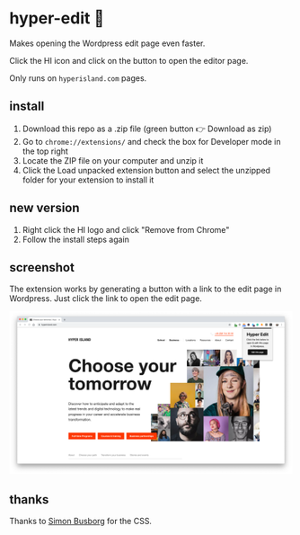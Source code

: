 # hyper-edit 📝

Makes opening the Wordpress edit page even faster.

Click the HI icon and click on the button to open the editor page.

Only runs on `hyperisland.com` pages.

## install

1. Download this repo as a .zip file (green button 👉 Download as zip)
2. Go to `chrome://extensions/` and check the box for Developer mode in the top right
3. Locate the ZIP file on your computer and unzip it
4. Click the Load unpacked extension button and select the unzipped folder for your extension to install it

## new version

1. Right click the HI logo and click "Remove from Chrome"
2. Follow the install steps again

## screenshot

The extension works by generating a button with a link to the edit page in Wordpress. Just click the link to open the edit page.

![](images/screenshot2.png)

## thanks

Thanks to [Simon Busborg](https://codepen.io/simonbusborg/pen/cyxad?editors=1100) for the CSS.
